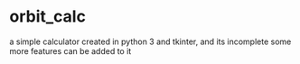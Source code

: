 # orbit_calc
a simple calculator created in python 3 and tkinter, and its incomplete some more features can be added to it
